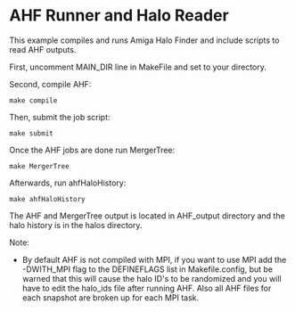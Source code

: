 # AHF Runner and Halo Reader

This example compiles and runs Amiga Halo Finder and include scripts to read AHF outputs.

First, uncomment MAIN_DIR line in MakeFile and set to your directory.

Second, compile AHF:
```console
make compile
```

Then, submit the job script:
```console
make submit
```

Once the AHF jobs are done run MergerTree:
```console
make MergerTree
```

Afterwards, run ahfHaloHistory:
```console
make ahfHaloHistory
```

The AHF and MergerTree output is located in AHF_output directory and the halo history is in the halos directory.

Note:
- By default AHF is not compiled with MPI, if you want to use MPI add the -DWITH_MPI flag to the DEFINEFLAGS list in Makefile.config, but be warned that this will cause the halo ID's to be randomized and you will have to edit the halo_ids file after running AHF. Also all AHF files for each snapshot are broken up for each MPI task.


